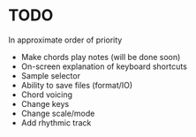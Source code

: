 # TODO

In approximate order of priority

 * Make chords play notes (will be done soon)
 * On-screen explanation of keyboard shortcuts
 * Sample selector
 * Ability to save files (format/IO)
 * Chord voicing
 * Change keys
 * Change scale/mode
 * Add rhythmic track
